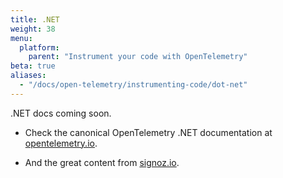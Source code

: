 ```yaml
---
title: .NET
weight: 38
menu:
  platform:
    parent: "Instrument your code with OpenTelemetry"
beta: true
aliases:
  - "/docs/open-telemetry/instrumenting-code/dot-net"
---
```

.NET docs coming soon.

* Check the canonical OpenTelemetry .NET documentation at [opentelemetry.io](https://opentelemetry.io/docs/languages/net/getting-started/).

* And the great content from [signoz.io](https://signoz.io/docs/instrumentation/dotnet/).


